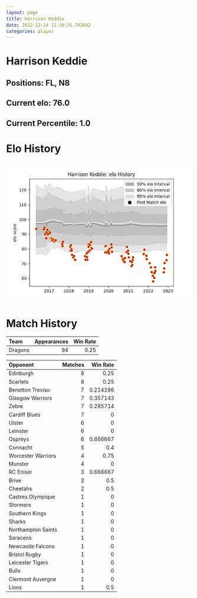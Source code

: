 ```yaml
---  
layout: page  
title: Harrison Keddie  
date: 2022-12-14 11:30:31.742642  
categories: player  
---
```

# Harrison Keddie

## Positions: FL, N8

## Current elo: 76.0

## Current Percentile: 1.0

# Elo History


![elo history](history_HarrisonKeddie.png)
# Match History


| Team    |   Appearances |   Win Rate |
|:--------|--------------:|-----------:|
| Dragons |            94 |       0.25 |

| Opponent           |   Matches |   Win Rate |
|:-------------------|----------:|-----------:|
| Edinburgh          |         8 |   0.25     |
| Scarlets           |         8 |   0.25     |
| Benetton Treviso   |         7 |   0.214286 |
| Glasgow Warriors   |         7 |   0.357143 |
| Zebre              |         7 |   0.285714 |
| Cardiff Blues      |         7 |   0        |
| Ulster             |         6 |   0        |
| Leinster           |         6 |   0        |
| Ospreys            |         6 |   0.666667 |
| Connacht           |         5 |   0.4      |
| Worcester Warriors |         4 |   0.75     |
| Munster            |         4 |   0        |
| RC Enisei          |         3 |   0.666667 |
| Brive              |         2 |   0.5      |
| Cheetahs           |         2 |   0.5      |
| Castres Olympique  |         1 |   0        |
| Stormers           |         1 |   0        |
| Southern Kings     |         1 |   0        |
| Sharks             |         1 |   0        |
| Northampton Saints |         1 |   0        |
| Saracens           |         1 |   0        |
| Newcastle Falcons  |         1 |   0        |
| Bristol Rugby      |         1 |   0        |
| Leicester Tigers   |         1 |   0        |
| Bulls              |         1 |   0        |
| Clermont Auvergne  |         1 |   0        |
| Lions              |         1 |   0.5      |